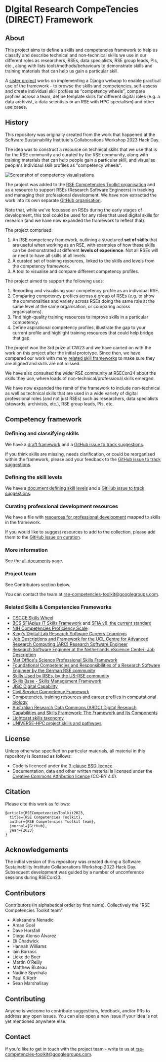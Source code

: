 # DIgital Research CompeTencies (DIRECT) Framework

## About

This project aims to define a skills and competencies framework to help us classify and describe technical and non-technical skills we use in our different roles as researchers, RSEs, data specialists, RSE group leads, PIs, etc., along with lists tools/methods/behaviours to demonstrate skills and training materials that can help us gain a particular skill.

A [sister project](https://github.com/direct-framework/direct-webapp) works on implementing a Django webapp to enable practical use of the framework - to browse the skills and competencies, self-assess and create individual skill profiles as “competency wheels”, compare profiles across a team, define template skills for different digital roles (e.g. a data archivist, a data scientists or an RSE with HPC specialism) and other use cases.

## History

This repository was originally created from the work that happened at the Software Sustainability Institute's Collaborations Workshop 2023 Hack Day.

The idea was to construct a resource on technical skills that we use that is for the RSE community and curated by the RSE community, along with training materials that can help people gain a particular skill, and visualise people's individaul skill profiles as "competency wheels".

![Screenshot of competency visualisations](rse-forge-screenshot.png)

The project was added to the [RSE Competencies Toolkit organisation](https://github.com/RSEToolkit/) and as a resource to support RSEs (Research Software Engineers) in tracking and managing their professional development. We have now extracted the work into its own separate [GitHub organisation](https://github.com/direct-framework).

Note that, while we've focussed on RSEs during the early stages of development, this tool could be used for any roles that used digital skills for research (and we have now expanded the framework to reflect that). 

The project comprised:

1. An RSE competency framework, outlining a structured **set of skills** that are useful when working as an RSE, with
   examples of how these skills can be demonstrated at different **levels of experience**. Not all RSEs will or need to have
   all skills at all levels.
2. A curated set of training resources, linked to the skills and levels from the competency framework.
3. A tool to visualise and compare different competency profiles.

The project aimed to support the following uses:

1. Recording and visualising your competency profile as an individual RSE.
2. Comparing competency profiles across a group of RSEs (e.g. to show the commonalities and variety across RSEs doing
   the same role at the same level at the same organisation, or comparing across organisations).
3. Find high-quality training resources to improve skills in a particular competency.
4. Define aspirational competency profiles, illustrate the gap to your current profile and highlight training resources
   that could help bridge that gap.

The project won the 3rd prize at CW23 and we have carried on with the work on this project after the initial prototype. Since then, we have compared our 
work with many [related skill frameworks](#related-skills-&-competencies-frameworks) to make sure they are aligned and skills are not missed.

We have also consulted the wider RSE community at RSECon24 about the skills they use, where loads of non-technical/professional skills emerged. 

We have now expanded the remit of the framework to include non-technical as well as technical skills that are used in a wide variety of 
digital professional roles (and not just RSEs) such as researchers, data specialists (stewards, archivists, etc.), RSE group leads, PIs, etc.

## Competency framework

### Defining and classifying skills

We have a [draft framework](./_data/skills.json) and a [GitHub issue to track
suggestions](https://github.com/RSEToolkit/rse-competencies-toolkit/issues/39).

If you think skills are missing, needs clarification, or could be reorganised within the framework, please add your
feedback to the [GitHub issue to track suggestions](https://github.com/direct-framework/digital-research-competencies-framework/issues/39).

### Defining the skill levels

We have a [document defining skill
levels](./skill-levels.md) and a [GitHub issue to track
suggestions](https://github.com/direct-framework/digital-research-competencies-framework/issues/62).

### Curating professional development resources

We have a file with [resources for professional development](./_data/resources.csv) mapped to skills in the framework.

If you would like to suggest resources to add to the collection, please add them to the [GitHub issue on
curation](https://github.com/direct-framework/digital-research-competencies-framework/issues/44).

### More information

See the [all documents](./all_documents.md) page.

### Project team

See Contributors section below.

You can contact the team at [rse-competencies-toolkit@googlegroups.com](mailto:rse-competencies-toolkit@googlegroups.com).

### Related Skills & Competencies Frameworks

- [CSCCE Skills Wheel](https://zenodo.org/record/4437294#.ZFO3F-zMIc1)
- [BCS SFIAplus IT Skills Framework](https://www.bcs.org/it-careers/sfiaplus-it-skills-framework/) and [SFIA v8, the
  current standard](https://sfia-online.org/en/sfia-8/sfia-views/full-framework-view?path=/glance)
- [NIH Competencies Proficiency Scale](https://hr.nih.gov/working-nih/competencies/competencies-proficiency-scale)
- [King's Digital Lab Research Software Careers Learnings](https://zenodo.org/record/2559235)
- [Job Descriptions and Framework for the UCL Centre for Advanced Research Computing (ARC) Research Software Engineer](https://rdr.ucl.ac.uk/articles/model/Job_Descriptions_and_Framework_for_Centre_for_Advanced_Research_Computing_ARC_Research_Software_Engineer/25196066?file=44484410)
- [Research Software Engineer at the Netherlands eScience Center: Job Description](https://zenodo.org/records/7805870)
- [Met Office's Science Professional Skills Framework](https://www.metoffice.gov.uk/research/approach/our-science-professional-skills)
- [Foundational Competencies and Responsibilities of a Research Software Engineer by the German RSE community](https://arxiv.org/pdf/2311.11457)
- [Skills Used by RSEs, by the US-RSE community](https://us-rse.org/wg/education_training/skills/)
- [Skills Base - Skills Management Framework](https://www.skills-base.com/)
- [JISC Digital Capability](https://digitalcapability.jisc.ac.uk/what-is-digital-capability/)
- [Civil Service Competency Framework](https://assets.publishing.service.gov.uk/government/uploads/system/uploads/attachment_data/file/436073/cscf_fulla4potrait_2013-2017_v2d.pdf)
- [Competencies, training resources and career profiles in computational biology](https://competency.ebi.ac.uk/framework/iscb/3.0)
- [Australian Research Data Commons (ARDC) Digital Research Capabilities and Skills Framework: The Framework and Its Components](https://zenodo.org/records/14188836)
- [Lightcast skills taxonomy](https://lightcast.io/open-skills)
- [UNIVERSE-HPC project skills and pathways](https://www.universe-hpc.ac.uk//assets/slides/ISC24PathwaysBoF-DesignYourPathwayExerciseSheet-A3.pdf)


## License

Unless otherwise specified on particular materials, all material in this repository is licensed as follows:

- Code is licenced under the [3-clause BSD licence](https://opensource.org/license/bsd-3-clause/).
- Documentation, data and other written material is licensed under the [Creative Commons Attribution
  licence](https://creativecommons.org/licenses/by/4.0/) (CC-BY 4.0).

## Citation

Please cite this work as follows:

```{bibtex}
@article{RSECompetenciesToolkit2023,
  title={RSE Competencies Toolkit},
  author={RSE Competencies Toolkit team},
  journal={GitHub},
  year={2023}
}
```

## Acknowledgements

The initial version of this repository was created during a Software Sustainability Institute Collaborations Workshop
2023 Hack Day. Subsequent development was guided by a number of unconference sessions during RSECon23.

## Contributors

Contributors (in alphabetical order by first name). Collectively the "RSE Competencies Toolkit team".

- Aleksandra Nenadic
- Aman Goel
- Dave Horsfall
- Diego Alonso Álvarez
- Eli Chadwick
- Hannah Williams
- Iain Barrass
- Lieke de Boer
- Martin O’Reilly
- Matthew Bluteau
- Nadine Spychala
- Paul K Korir
- Sean Marshallsay

## Contributing

Anyone is welcome to contribute suggestions, feedback, and/or PRs to address any open issues. You can also open a new
issue if your idea is not yet mentioned anywhere else.

## Contact

If you'd like to get in touch with the project team - write to us at [rse-competencies-toolkit@googlegroups.com](mailto:rse-competencies-toolkit@googlegroups.com).
